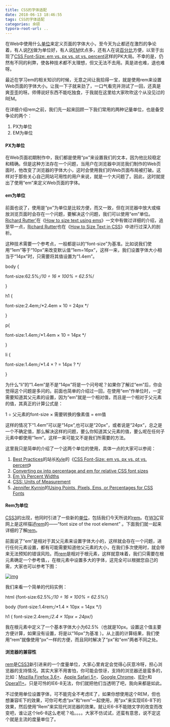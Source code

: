 ```yaml
---
title: CSS的字体适配
date: 2018-06-13 18:46:55
tags: CSS的字体适配
categories: 余硕
typora-root-url: ..
---
```


在Web中使用什么[单位](http://www.w3.org/Style/Examples/007/units.en.html)来定义页面的字体大小，至今天为止都还在激烈的争论着，有人说[PX](http://inamidst.com/stuff/notes/csspx)做为单位好，有人说[EM](http://jontangerine.com/log/2007/09/the-incredible-em-and-elastic-layouts-with-css)优点多，还有人在说[百分比](http://css-discuss.incutio.com/wiki/Using_Percent)方便，以至于出现了[CSS Font-Size: em vs. px vs. pt vs. percent](http://kyleschaeffer.com/best-practices/css-font-size-em-vs-px-vs-pt-vs/)这样的PK大局。不幸的是，仍然有不同的利弊，使各种技术都不太理想，但又无法不去用。真是进也难，退也难呀。

最近在学习em的相关知识的时候，无意之间让我拾得一宝，就是使用rem来设置Web页面的字体大小。让我一下子就来劲了，一口气看完并测试了一回，还真是爽歪歪的呀。师傅说好东西不能吃独食，于我就在这里给大家吹吹这个从没见过的REM。

在详细介绍rem之前，我们先一起来回顾一下我们常用的两种记量单位，也是备受争论的两个：

1. PX为单位
2. EM为单位

#### PX为单位

在Web页面初期制作中，我们都是使用“px”来设置我们的文本，因为他比较稳定和精确。但是这种方法存在一个问题，当用户在浏览器中浏览我们制作的Web页面时，他改变了浏览器的字体大小，这时会使用我们的Web页面布局被打破。这样对于那些关心自己网站可用性的用户来说，就是一个大问题了。因此，这时就提出了使用“em”来定义Web页面的字体。

#### em为单位

前面也说了，使用是“px”为单位是比较方便，而又一致，但在浏览器中放大或缩放浏览页面时会存在一个问题，要解决这个问题，我们可以使用“em”单位。[Richard Rutter'](http://clagnut.com/about)在《[How to size text using ems](http://clagnut.com/blog/348/)》一文中有做过详细的介绍，追至早一点，[Richard Rutter](http://www.alistapart.com/authors/r/rrutter)也在《[How to Size Text in CSS](http://www.alistapart.com/articles/howtosizetextincss/)》中进行过深入的剖析。

这种技术需要一个参考点，一般都是以<body>的“font-size”为基准。比如说我们使用“1em”等于“10px”来改变默认值“1em=16px”，这样一来，我们设置字体大小相当于“14px”时，只需要将其值设置为“1.4em”。

body {

font-size:62.5%;/*10 ÷ 16 × 100% = 62.5%*/

}

h1 {

font-size:2.4em;/*2.4em × 10 = 24px */

}

p{

font-size:1.4em;/*1.4em × 10 = 14px */

}

li {

font-size:1.4em;/*1.4 × ? = 14px ? */

}

为什么“li”的“1.4em”是不是“14px”将是一个问号呢？如果你了解过“em”后，你会觉得这个问题是多问的。前面也简单的介绍过一回，在使用“em”作单位时，一定需要知道其父元素的设置，因为“em”就是一个相对值，而且是一个相对于父元素的值，其真正的计算公式是：

1 ÷ 父元素的font-size × 需要转换的像素值 = em值

这样的情况下“1.4em”可以是“14px”,也可以是“20px”，或者说是“24px”，总之是一个不确定值，那么解决这样的问题，要么你知道其父元素的值，要么呢在任何子元素中都使用“1em”。这样一来可能又不是我们所需要的方法。

这里我只是简单的介绍了一个这两个单位的使用，具体一点的大家可以参阅：

1. [Best Practices](http://kyleschaeffer.com/category/best-practices/)的站长[Kyle](https://www.w3cplus.com/css3/kyleschaeffer.com/about-me/)的《[CSS Font-Size: em vs. px vs. pt vs. percent](http://kyleschaeffer.com/best-practices/css-font-size-em-vs-px-vs-pt-vs/)》
2. [Converting px into percentage and em for relative CSS font sizes](http://www.hubbers.com/index.php/converting-px-into-percentage-and-em-for-relative-css-font-sizes/)
3. [Em Vs Percent Widths](http://css-discuss.incutio.com/wiki/Em_Vs_Percent_Widths)
4. [CSS: Units of Measurement](http://www.guistuff.com/css/css_units.html)
5. [Jennifer Kyrnin](http://webdesign.about.com/bio/Jennifer-Kyrnin-5105.htm)的[Using Points, Pixels, Ems, or Percentages for CSS Fonts](http://webdesign.about.com/cs/typemeasurements/a/aa042803a.htm)

#### Rem为单位

[CSS3](http://www.w3.org/TR/css3-values/)的出现，他同时引进了一些新的[单位](http://www.w3.org/TR/css3-values/#rem-unit)，包括我们今天所说的[rem](http://www.w3.org/TR/css3-values/#rem-unit)。在[W3C](http://www.w3.org/TR/css3-values/#rem-unit)官网上是这样描述[rem](http://www.w3.org/TR/css3-values/#rem-unit)的——“font size of the root element” 。下面我们就一起来详细的了解[rem](http://www.w3.org/TR/css3-values/#rem-unit)。

前面说了“em”是相对于其父元素来设置字体大小的，这样就会存在一个问题，进行任何元素设置，都有可能需要知道他父元素的大小，在我们多次使用时，就会带来无法预知的错误风险。而[rem](http://www.w3.org/TR/css3-values/#rem-unit)是相对于根元素<html>，这样就意味着，我们只需要在根元素确定一个参考值，，在根元素中设置多大的字体，这完全可以根据您自己的需，大家也可以参考下图：

[![img](http://www.w3cplus.com/sites/default/files/emTable.png)](http://pxtoem.com/)

我们来看一个简单的代码实例：

 html {font-size:62.5%;/*10 ÷ 16 × 100% = 62.5%*/}

body {font-size:1.4rem;/*1.4 × 10px = 14px */}

h1 { font-size:2.4rem;/*2.4 × 10px = 24px*/}

我在根元素<html>中定义了一个基本字体大小为62.5%（也就是10px。设置这个值主要方便计算，如果没有设置，将是以“16px”为基准 ）。从上面的计算结果，我们使用“rem”就像使用“px”一样的方便，而且同时解决了“px”和“em”两者不同之处。

#### 浏览器的兼容性

[rem](http://www.w3.org/TR/css3-values/#rem-unit)是[CSS3](http://www.w3.org/TR/css3-values/)新引进来的一个度量单位，大家心里肯定会觉得心灰意冷呀，担心浏览器的支持情况。其实大家不用害怕，你可能会惊讶，支持的浏览器还是蛮多的，比如：[Mozilla Firefox 3.6+](http://firefox.com/)、[Apple Safari 5+](http://apple.com/safari/)、[Google Chrome](http://google.com/chrome)、[IE9+](http://windows.microsoft.com/en-US/internet-explorer/products/ie/home)和[Opera11+](http://www.opera.com/)。只是可怜的IE6-8无法，你们就把他们当透明了吧，我向来都是如此。

不过使用单位设置字体，可不能完全不考虑IE了，如果你想使用这个REM，但也想兼容IE下的效果，可你可考虑“px”和“rem”一起使用，用"px"来实现IE6-8下的效果，然后使用“Rem”来实现代浏览器的效果。就让IE6-8不能随文字的改变而改变吧，谁让这个Ie6-8这么老呢？哈。。。。大家不仿试试，还蛮有意思，说不定这个就是主流的度量单位了。